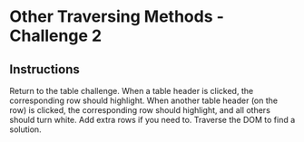 # Other Traversing Methods - Challenge 2

## Instructions

Return to the table challenge. When a table header is clicked, the corresponding row should highlight. When another table header (on the row) is clicked, the corresponding row should highlight, and all others should turn white. Add extra rows if you need to. Traverse the DOM to find a solution.
